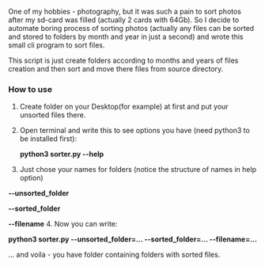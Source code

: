 One of my hobbies - photography, but it was such a pain to sort photos after my sd-card was filled (actually 2 cards with 64Gb). So I decide to automate boring process of sorting photos (actually any files can be sorted and stored to folders by month and year in just a second) and wrote this small cli program to sort files.

This script is just create folders according to months and years of files creation and then sort and move there files from source directory.

### How to use 

1. Create folder on your Desktop(for example) at first and put your unsorted files there.
2. Open terminal and write this to see options you have (need python3 to be installed first):

   **python3 sorter.py --help** 
   
3. Just chose your names for folders  (notice the structure of names in help option)

**--unsorted_folder**

**--sorted_folder**

**--filename**
4. Now you can write:

**python3 sorter.py --unsorted_folder=... --sorted_folder=... --filename=...** 

... and voila - you have folder containing folders with sorted files. 
